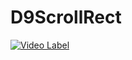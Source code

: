 # D9ScrollRect
 
[![Video Label](http://img.youtube.com/vi/1hPIohduLQk/0.jpg)](https://www.youtube.com/watch?v=1hPIohduLQk)
